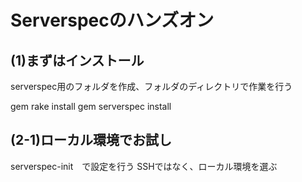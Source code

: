 # Serverspecのハンズオン

## (1)まずはインストール
serverspec用のフォルダを作成、フォルダのディレクトリで作業を行う

gem rake install
gem serverspec install

## (2-1)ローカル環境でお試し
serverspec-init　で設定を行う
SSHではなく、ローカル環境を選ぶ


